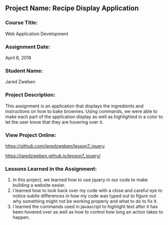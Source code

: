 ## Project Name:  Recipe Display Application

### Course Title:
Web Application Development

### Assignment Date:  
April 6, 2018

### Student Name:  
Jared Zweben

### Project Description:
This assignment is an application that displays the ingredients and instructions on how to bake brownies. Using 
commands, we were able to make each part of the application display as well as highlighted in a color to let the
user know that they are hovering over it.

### View Project Online:

https://github.com/jaredzweben/lesson7_jquery

https://jaredzweben.github.io/lesson7_jquery/

### Lessons Learned in the Assignment:
1. In this project, we learned how to use jquery in our code to make building a website easier. 
2. I learned how to look back over my code with a close and careful eye to notice subtle differences
    in how my code was typed out to figure out why something might not be working properly and what to do
    to fix it.
3. I learned the commands used in javascript to highlight text after it has been hovered over as well as how to
    control how long an action takes to happen. 

